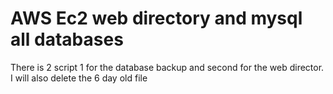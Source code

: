 # AWS Ec2 web directory and mysql all databases

There is 2 script 1 for the database backup and second for the web director. I will also delete the 6 day old file 
